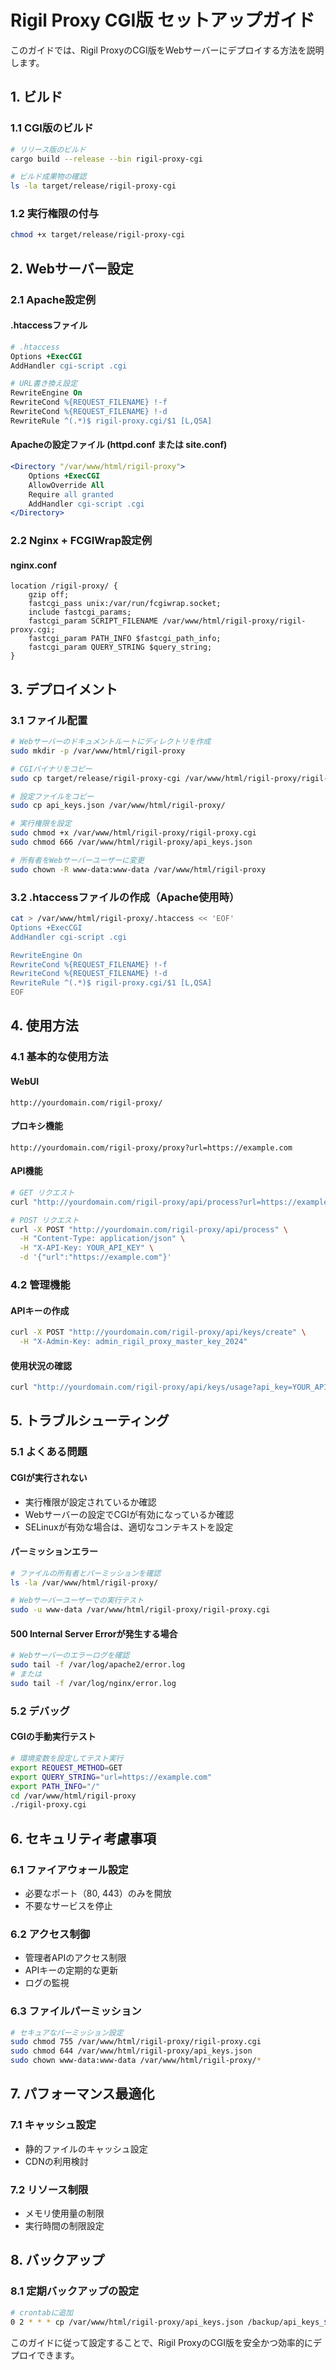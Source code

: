 # Rigil Proxy CGI版 セットアップガイド

このガイドでは、Rigil ProxyのCGI版をWebサーバーにデプロイする方法を説明します。

## 1. ビルド

### 1.1 CGI版のビルド
```bash
# リリース版のビルド
cargo build --release --bin rigil-proxy-cgi

# ビルド成果物の確認
ls -la target/release/rigil-proxy-cgi
```

### 1.2 実行権限の付与
```bash
chmod +x target/release/rigil-proxy-cgi
```

## 2. Webサーバー設定

### 2.1 Apache設定例

#### .htaccessファイル
```apache
# .htaccess
Options +ExecCGI
AddHandler cgi-script .cgi

# URL書き換え設定
RewriteEngine On
RewriteCond %{REQUEST_FILENAME} !-f
RewriteCond %{REQUEST_FILENAME} !-d
RewriteRule ^(.*)$ rigil-proxy.cgi/$1 [L,QSA]
```

#### Apacheの設定ファイル (httpd.conf または site.conf)
```apache
<Directory "/var/www/html/rigil-proxy">
    Options +ExecCGI
    AllowOverride All
    Require all granted
    AddHandler cgi-script .cgi
</Directory>
```

### 2.2 Nginx + FCGIWrap設定例

#### nginx.conf
```nginx
location /rigil-proxy/ {
    gzip off;
    fastcgi_pass unix:/var/run/fcgiwrap.socket;
    include fastcgi_params;
    fastcgi_param SCRIPT_FILENAME /var/www/html/rigil-proxy/rigil-proxy.cgi;
    fastcgi_param PATH_INFO $fastcgi_path_info;
    fastcgi_param QUERY_STRING $query_string;
}
```

## 3. デプロイメント

### 3.1 ファイル配置
```bash
# Webサーバーのドキュメントルートにディレクトリを作成
sudo mkdir -p /var/www/html/rigil-proxy

# CGIバイナリをコピー
sudo cp target/release/rigil-proxy-cgi /var/www/html/rigil-proxy/rigil-proxy.cgi

# 設定ファイルをコピー
sudo cp api_keys.json /var/www/html/rigil-proxy/

# 実行権限を設定
sudo chmod +x /var/www/html/rigil-proxy/rigil-proxy.cgi
sudo chmod 666 /var/www/html/rigil-proxy/api_keys.json

# 所有者をWebサーバーユーザーに変更
sudo chown -R www-data:www-data /var/www/html/rigil-proxy
```

### 3.2 .htaccessファイルの作成（Apache使用時）
```bash
cat > /var/www/html/rigil-proxy/.htaccess << 'EOF'
Options +ExecCGI
AddHandler cgi-script .cgi

RewriteEngine On
RewriteCond %{REQUEST_FILENAME} !-f
RewriteCond %{REQUEST_FILENAME} !-d
RewriteRule ^(.*)$ rigil-proxy.cgi/$1 [L,QSA]
EOF
```

## 4. 使用方法

### 4.1 基本的な使用方法

#### WebUI
```
http://yourdomain.com/rigil-proxy/
```

#### プロキシ機能
```
http://yourdomain.com/rigil-proxy/proxy?url=https://example.com
```

#### API機能
```bash
# GET リクエスト
curl "http://yourdomain.com/rigil-proxy/api/process?url=https://example.com&api_key=YOUR_API_KEY"

# POST リクエスト
curl -X POST "http://yourdomain.com/rigil-proxy/api/process" \
  -H "Content-Type: application/json" \
  -H "X-API-Key: YOUR_API_KEY" \
  -d '{"url":"https://example.com"}'
```

### 4.2 管理機能

#### APIキーの作成
```bash
curl -X POST "http://yourdomain.com/rigil-proxy/api/keys/create" \
  -H "X-Admin-Key: admin_rigil_proxy_master_key_2024"
```

#### 使用状況の確認
```bash
curl "http://yourdomain.com/rigil-proxy/api/keys/usage?api_key=YOUR_API_KEY"
```

## 5. トラブルシューティング

### 5.1 よくある問題

#### CGIが実行されない
- 実行権限が設定されているか確認
- Webサーバーの設定でCGIが有効になっているか確認
- SELinuxが有効な場合は、適切なコンテキストを設定

#### パーミッションエラー
```bash
# ファイルの所有者とパーミッションを確認
ls -la /var/www/html/rigil-proxy/

# Webサーバーユーザーでの実行テスト
sudo -u www-data /var/www/html/rigil-proxy/rigil-proxy.cgi
```

#### 500 Internal Server Errorが発生する場合
```bash
# Webサーバーのエラーログを確認
sudo tail -f /var/log/apache2/error.log
# または
sudo tail -f /var/log/nginx/error.log
```

### 5.2 デバッグ

#### CGIの手動実行テスト
```bash
# 環境変数を設定してテスト実行
export REQUEST_METHOD=GET
export QUERY_STRING="url=https://example.com"
export PATH_INFO="/"
cd /var/www/html/rigil-proxy
./rigil-proxy.cgi
```

## 6. セキュリティ考慮事項

### 6.1 ファイアウォール設定
- 必要なポート（80, 443）のみを開放
- 不要なサービスを停止

### 6.2 アクセス制御
- 管理者APIのアクセス制限
- APIキーの定期的な更新
- ログの監視

### 6.3 ファイルパーミッション
```bash
# セキュアなパーミッション設定
sudo chmod 755 /var/www/html/rigil-proxy/rigil-proxy.cgi
sudo chmod 644 /var/www/html/rigil-proxy/api_keys.json
sudo chown www-data:www-data /var/www/html/rigil-proxy/*
```

## 7. パフォーマンス最適化

### 7.1 キャッシュ設定
- 静的ファイルのキャッシュ設定
- CDNの利用検討

### 7.2 リソース制限
- メモリ使用量の制限
- 実行時間の制限設定

## 8. バックアップ

### 8.1 定期バックアップの設定
```bash
# crontabに追加
0 2 * * * cp /var/www/html/rigil-proxy/api_keys.json /backup/api_keys_$(date +\%Y\%m\%d).json
```

このガイドに従って設定することで、Rigil ProxyのCGI版を安全かつ効率的にデプロイできます。 